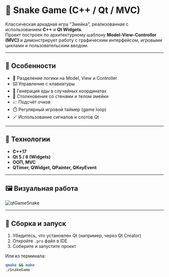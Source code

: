 # 🐍 Snake Game (C++ / Qt / MVC)

Классическая аркадная игра "Змейка", реализованная с использованием **C++** и **Qt Widgets**.  
Проект построен по архитектурному шаблону **Model-View-Controller (MVC)** и демонстрирует работу с графическим интерфейсом, игровыми циклами и пользовательским вводом.

---

## 🚀 Особенности

- 🧠 Разделение логики на Model, View и Controller
- ⌨️ Управление с клавиатуры
- 🍎 Генерация еды в случайных координатах
- 🧱 Столкновения со стенами и телом змейки
- 📈 Подсчёт очков
- ⏱️ Регулярный игровой таймер (game loop)
- 🪄 Использование сигналов и слотов Qt

---

## 🧩 Технологии

- **C++17**
- **Qt 5 / 6 (Widgets)**
- **ООП, MVC**
- **QTimer, QWidget, QPainter, QKeyEvent**

---

## 🖼️ Визуальная работа

![qtGameSnake](https://github.com/user-attachments/assets/264616a5-50d0-4781-b56d-9463b789ca4a)

---

## 🔧 Сборка и запуск

1. Убедитесь, что установлен Qt (например, через Qt Creator)
2. Откройте `.pro` файл в IDE
3. Соберите и запустите проект

Или из терминала:

```bash
qmake && make
./SnakeGame
